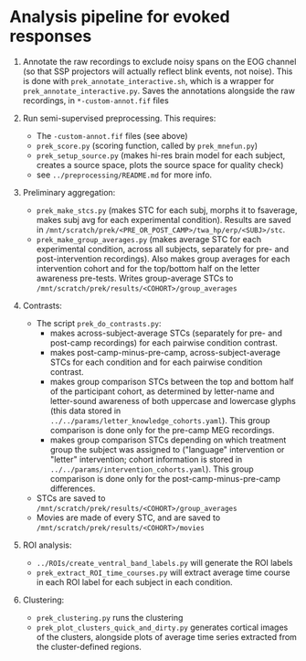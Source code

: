# Analysis pipeline for evoked responses

1. Annotate the raw recordings to exclude noisy spans on the EOG channel (so
   that SSP projectors will actually reflect blink events, not noise). This is
   done with `prek_annotate_interactive.sh`, which is a wrapper for
   `prek_annotate_interactive.py`. Saves the annotations alongside the raw
   recordings, in `*-custom-annot.fif` files

2. Run semi-supervised preprocessing. This requires:
    - The `-custom-annot.fif` files (see above)
    - `prek_score.py` (scoring function, called by `prek_mnefun.py`)
    - `prek_setup_source.py` (makes hi-res brain model for each subject,
      creates a source space, plots the source space for quality check)
    - see `../preprocessing/README.md` for more info.

3. Preliminary aggregation:
    - `prek_make_stcs.py` (makes STC for each subj, morphs it to fsaverage,
      makes subj avg for each experimental condition). Results are saved in
      `/mnt/scratch/prek/<PRE_OR_POST_CAMP>/twa_hp/erp/<SUBJ>/stc`.
    - `prek_make_group_averages.py` (makes average STC for each experimental
      condition, across all subjects, separately for pre- and post-intervention
      recordings). Also makes group averages for each intervention cohort and
      for the top/bottom half on the letter awareness pre-tests.
      Writes group-average STCs to `/mnt/scratch/prek/results/<COHORT>/group_averages`

4. Contrasts:
    - The script `prek_do_contrasts.py`:
        - makes across-subject-average STCs (separately for pre- and post-camp
          recordings) for each pairwise condition contrast.
        - makes post-camp-minus-pre-camp, across-subject-average STCs for each
          condition and for each pairwise condition contrast.
        - makes group comparison STCs between the top and bottom half of the
          participant cohort, as determined by letter-name and letter-sound
          awareness of both uppercase and lowercase glyphs (this data stored in
          `../../params/letter_knowledge_cohorts.yaml`). This group comparison
          is done only for the pre-camp MEG recordings.
        - makes group comparison STCs depending on which treatment group the
          subject was assigned to ("language" intervention or "letter"
          intervention; cohort information is stored in
          `../../params/intervention_cohorts.yaml`). This group comparison is
          done only for the post-camp-minus-pre-camp differences.
    - STCs are saved to `/mnt/scratch/prek/results/<COHORT>/group_averages`
    - Movies are made of every STC, and are saved to 
      `/mnt/scratch/prek/results/<COHORT>/movies`

5. ROI analysis:
    - `../ROIs/create_ventral_band_labels.py` will generate the ROI labels
    - `prek_extract_ROI_time_courses.py` will extract average time course in
      each ROI label for each subject in each condition.

6. Clustering:
    - `prek_clustering.py` runs the clustering
    - `prek_plot_clusters_quick_and_dirty.py` generates cortical images of the 
      clusters, alongside plots of average time series extracted from the
      cluster-defined regions.
